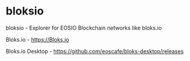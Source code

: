 # bloksio
bloksio - Explorer for EOSIO Blockchain networks like bloks.io


Bloks.io - https://Bloks.io


Bloks.io Desktop - https://github.com/eoscafe/bloks-desktop/releases

